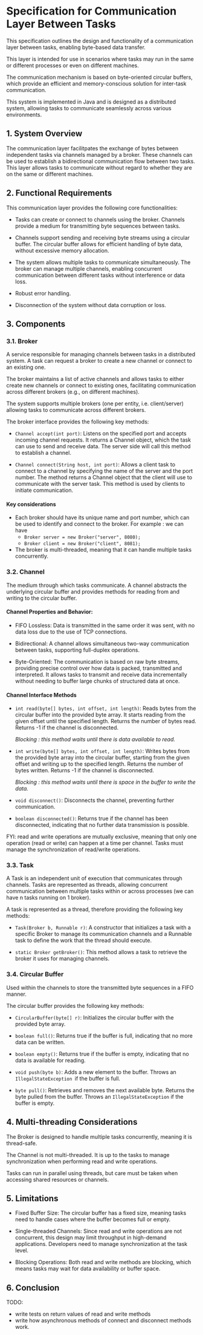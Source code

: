 # Specification for Communication Layer Between Tasks

This specification outlines the design and functionality of a communication layer between 
tasks, enabling byte-based data transfer. 

This layer is intended for use in scenarios 
where tasks may run in the same or different processes or even on different machines.

The communication mechanism is based on byte-oriented circular buffers, which provide an 
efficient and memory-conscious solution for inter-task communication.

This system is implemented in Java and is designed as a distributed system, allowing tasks to communicate seamlessly across various environments.

## 1. System Overview

The communication layer facilitpates the exchange of bytes between independent tasks via 
channels managed by a broker. 
These channels can be used to establish a bidirectional 
communication flow between two tasks. This layer allows tasks to communicate without regard
to whether they are on the same or different machines.

## 2. Functional Requirements
This communication layer provides the following core functionalities:

- Tasks can create or connect to channels using the broker. Channels provide a medium for transmitting byte sequences between tasks.

- Channels support sending and receiving byte streams using a circular buffer. The circular buffer allows for efficient handling of byte data, without excessive memory allocation.

- The system allows multiple tasks to communicate simultaneously. The broker can manage multiple channels, enabling concurrent communication between different tasks without interference or data loss.

- Robust error handling.

- Disconnection of the system without data corruption or loss.


## 3. Components

### 3.1. Broker
A service responsible for managing channels between tasks in a distributed system. A task can request a broker to create a new channel or connect to an existing one. 

The broker maintains a list of active channels and allows tasks to either create new channels or connect to existing ones, facilitating communication across different brokers (e.g., on different machines).

The system supports multiple brokers (one per entity, i.e. client/server) allowing tasks to communicate across different brokers.

The broker interface provides the following key methods:

- `Channel accept(int port)`: Listens on the specified port and accepts incoming channel requests. It returns a Channel object, which the task can use to send and receive data. The server side will call this method to establish a channel.

- `Channel connect(String host, int port)`: Allows a client task to connect to a channel by specifying the name of the server and the port number. The method returns a Channel object that the client will use to communicate with the server task. This method is used by clients to initiate communication.

#### Key considerations 
- Each broker should have its unique name and port number, which can be used to identify and connect to the broker. 
For example : we can have 
  - `Broker server = new Broker("server", 8080);` 
  - `Broker client = new Broker("client", 8081);`
- The broker is multi-threaded, meaning that it can handle multiple tasks concurrently.

### 3.2. Channel
The medium through which tasks communicate. A channel abstracts the underlying circular buffer and provides methods for reading from and writing to the circular buffer.

#### Channel Properties and Behavior:

- FIFO Lossless: Data is transmitted in the same order it was sent, with no data loss due to the use of TCP connections.

- Bidirectional: A channel allows simultaneous two-way communication between tasks, supporting full-duplex operations.

- Byte-Oriented: The communication is based on raw byte streams, providing precise control over how data is packed, transmitted and interpreted. It allows tasks to transmit and receive data incrementally without needing to buffer large chunks of structured data at once.  

#### Channel Interface Methods

- `int read(byte[] bytes, int offset, int length)`: Reads bytes from the circular buffer into the provided byte array. It starts reading from the given offset until the specified length. Returns the number of bytes read. Returns -1 if the channel is disconnected. 
  
    *Blocking : this method  waits until there is data available to read.*

- `int write(byte[] bytes, int offset, int length)`: Writes bytes from the provided byte array into the circular buffer, starting from the given offset and writing up to the specified length. Returns the number of bytes written. Returns -1 if the channel is disconnected. 

    *Blocking : this method  waits until there is space in the buffer to write the data.*
 
- `void disconnect()`: Disconnects the channel, preventing further communication.

- `boolean disconnected()`: Returns true if the channel has been disconnected, indicating that no further data transmission is possible.

FYI: read and write operations are mutually exclusive,  meaning that only one operation (read or write) can happen at a time per channel. Tasks must manage the synchronization of read/write operations.


### 3.3. Task

A Task is an independent unit of execution that communicates through channels. Tasks are represented as threads, allowing concurrent communication between multiple tasks within or across processes (we can have n tasks running on 1 broker). 

A task is represented as a thread, therefore providing the following key methods:

- `Task(Broker b, Runnable r)`: A constructor that initializes a task with a specific Broker to manage its communication channels and a Runnable task to define the work that the thread should execute.

- `static Broker getBroker()`: This method allows a task to retrieve the broker it uses for managing channels. 

### 3.4. Circular Buffer 
Used within the channels to store the transmitted byte sequences in a FIFO manner.

The circular buffer provides the following key methods:

- `CircularBuffer(byte[] r)`: Initializes the circular buffer with the provided byte array. 

- `boolean full()`: Returns true if the buffer is full, indicating that no more data can be written.
  
- `boolean empty()`: Returns true if the buffer is empty, indicating that no data is available for reading.
  
- `void push(byte b)`: Adds a new element to the buffer. Throws an `IllegalStateException `if the buffer is full.

- `byte pull()`: Retrieves and removes the next available byte. Returns the byte pulled from the buffer. Throws an `IllegalStateException` if the buffer is empty. 

## 4. Multi-threading Considerations

The Broker is designed to handle multiple tasks concurrently, meaning it is thread-safe.

The Channel is not multi-threaded. It is up to the tasks to manage synchronization when performing read and write operations.

Tasks can run in parallel using threads, but care must be taken when accessing shared resources or channels.

## 5. Limitations

- Fixed Buffer Size: The circular buffer has a fixed size, meaning tasks need to handle cases where the buffer becomes full or empty.
  
- Single-threaded Channels: Since read and write operations are not concurrent, this design may limit throughput in high-demand applications. Developers need to manage synchronization at the task level.
- Blocking Operations: Both read and write methods are blocking, which means tasks may wait for data availability or buffer space.
## 6. Conclusion 


TODO: 
- write tests on return values of read and write methods 
- write how asynchronous methods of connect and disconnect methods work. 